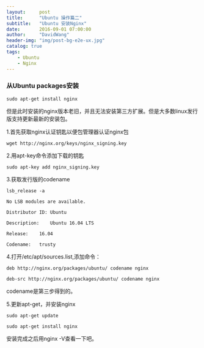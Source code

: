 ```yaml
---
layout:     post
title:      "Ubuntu 操作篇二"
subtitle:   "Ubuntu 安装Nginx"
date:       2016-09-01 07:00:00
author:     "DavidWang"
header-img: "img/post-bg-e2e-ux.jpg"
catalog: true
tags:
    - Ubuntu
    - Nginx
--- 
```


### 从Ubuntu packages安装

```
sudo apt-get install nginx
```

但是此时安装的nginx版本老旧，并且无法安装第三方扩展。但是大多数linux发行版支持更新最新的安装包。

1.首先获取nginx认证钥匙以便包管理器认证nginx包

```
wget http://nginx.org/keys/nginx_signing.key
```

2.用apt-key命令添加下载的钥匙

```
sudo apt-key add nginx_signing.key
```

3.获取发行版的codename

```
lsb_release -a
```

```
No LSB modules are available.

Distributor ID:	Ubuntu

Description:	Ubuntu 16.04 LTS

Release:	16.04

Codename:	trusty
```

4.打开/etc/apt/sources.list,添加命令：

```
deb http://nginx.org/packages/ubuntu/ codename nginx

deb-src http://nginx.org/packages/ubuntu/ codename nginx
```
codename是第三步得到的。

5.更新apt-get，并安装nginx

```
sudo apt-get update

sudo apt-get install nginx
```

安装完成之后用nginx -V查看一下吧。





